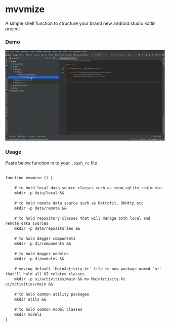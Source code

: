 # mvvmize

A simple shell function to structure your brand new android studio kotlin project

### Demo

![demo](demo.gif)

### Usage

Paste below function in to your `.bash_rc` file

```console

function mvvmize () {

    # to hold local data source classes such as room,sqlite,realm etc.
    mkdir -p data/local && 
    
    # to hold remote data source such as Retrofit, OkHttp etc
    mkdir -p data/remote && 
    
    # to hold repository classes that will manage both local and remote data sources
    mkdir -p data/repositories && 
    
    # to hold dagger components
    mkdir -p di/components &&
    
    # to hold dagger modules
    mkdir -p di/modules &&
    
    # moving defualt `MainActivity.kt` file to new package named `ui` that'll hold all UI related classes
    mkdir -p ui/activities/main && mv MainActivity.kt ui/activities/main && 
    
    # to hold common utility packages
    mkdir utils && 
    
    # to hold common model classes
    mkdir models
}

```
